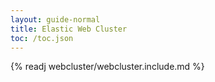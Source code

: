 ```yaml
---
layout: guide-normal
title: Elastic Web Cluster
toc: /toc.json
---
```


<!-- file kept to preserve old links; remove when link not used -->

{% readj webcluster/webcluster.include.md %}
